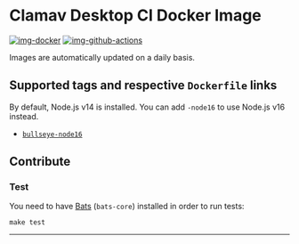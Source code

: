 # Clamav Desktop CI Docker Image

[![img-docker]][link-docker]
[![img-github-actions]][link-github-actions]

Images are automatically updated on a daily basis.

## Supported tags and respective `Dockerfile` links

By default, Node.js v14 is installed. You can add `-node16` to use Node.js v16 instead.

- [`bullseye-node16`](https://github.com/ivangabriele/clamav-desktop-ci/blob/main/dockerfiles/13.Dockerfile)

## Contribute

### Test

You need to have [Bats][link-bats] (`bats-core`) installed in order to run tests:

```shell
make test
```

---

[img-docker]: https://img.shields.io/docker/pulls/ivangabriele/clamav-desktop-ci?style=for-the-badge
[img-github-actions]:
  https://img.shields.io/github/workflow/status/ivangabriele/clamav-desktop-ci/Main/main?label=Main&style=for-the-badge

[link-bats]: https://github.com/bats-core/bats-core
[link-docker]: https://hub.docker.com/repository/docker/ivangabriele/clamav-desktop-ci
[link-github-actions]: https://github.com/ivangabriele/clamav-desktop-ci/actions/workflows/main.yml
[link-node]: https://nodejs.org
[link-postgres]: https://hub.docker.com/_/postgres
[link-yarn]: https://yarnpkg.com

